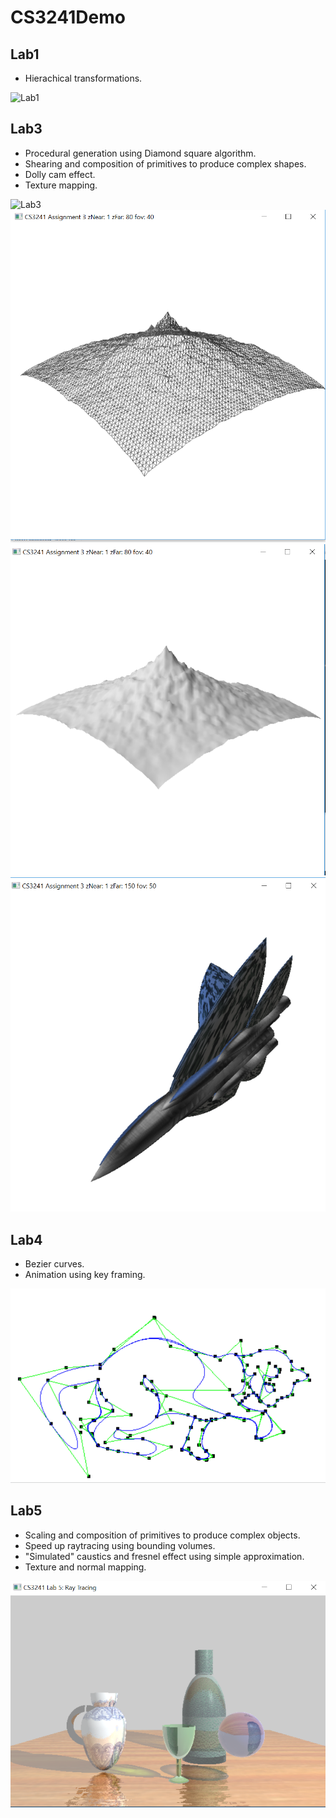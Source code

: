 # CS3241Demo

## Lab1
* Hierachical transformations.

![Lab1](Lab1.gif)

## Lab3
* Procedural generation using Diamond square algorithm.
* Shearing and composition of primitives to produce complex shapes.
* Dolly cam effect.
* Texture mapping.

![Lab3](Lab3.gif)
![Lab3](Lab3-1.png)
![Lab3](Lab3-3.png)
![Lab3](Lab3-2.png)

## Lab4
* Bezier curves.
* Animation using key framing.

![Lab4](Lab4.gif)

## Lab5
* Scaling and composition of primitives to produce complex objects.
* Speed up raytracing using bounding volumes.
* "Simulated" caustics and fresnel effect using simple approximation.
* Texture and normal mapping.

![Lab5](Lab5-1.png)
